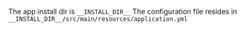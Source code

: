 The app install dir is `__INSTALL_DIR__`
The configuration file resides in `__INSTALL_DIR__/src/main/resources/application.yml`
